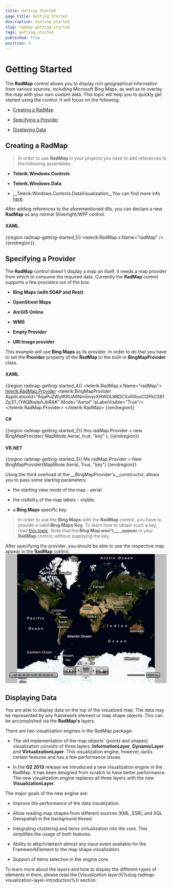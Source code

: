 ```yaml
---
title: Getting Started
page_title: Getting Started
description: Getting Started
slug: radmap-getting-started
tags: getting,started
published: True
position: 4
---
```


# Getting Started



The __RadMap__ control allows you to display rich geographical information from various sources, including Microsoft Bing Maps, as well as to overlay the map with your own custom data. This topic will help you to quickly get started using the control. It will focus on the following:
      

* [Creating a RadMap](#Creating_a_RadMap)

* [Specifying a Provider](#Specifying_a_Provider)

* [Displaying Data](#Displaying_Data)

## Creating a RadMap

>In order to use __RadMap__ in your projects you have to add references to the following assemblies:
          

* __Telerik.Windows.Controls__

* __Telerik.Windows.Data__

* __Telerik.Windows.Controls.DataVisualization__You can find more info [here](http://www.telerik.com/help/silverlight/installation-installing-controls-dependencies.html).
            

After adding references to the aforementioned dlls, you can declare a new __RadMap__ as any normal Silverlight/WPF control.
        

#### __XAML__

{{region radmap-getting-started_1}}
	        <telerik:RadMap x:Name="radMap" />
	{{endregion}}



## Specifying a Provider

The __RadMap__ control doesn't display a map on itself, it needs a map provider from which to consume the required data. Currently the __RadMap__ control supports a few providers out of the box:
        

* __Bing Maps (with SOAP and Rest)__

* __OpenStreet Maps__

* __ArcGIS Online__

* __WMS__

* __Empty Provider__

* __URI Image provider__

This example will use __Bing Maps__ as its provider. In order to do that you have to set the __Provider__ property of the __RadMap__ to the built-in __BingMapProvider__ class.
        

#### __XAML__

{{region radmap-getting-started_4}}
	<telerik:RadMap x:Name="radMap">
	    <telerik:RadMap.Provider>
	        <telerik:BingMapProvider ApplicationId="AqaPuZWytKRUA8Nm5nqvXHWGL8BDCXvK8onCl2PkC581Zp3T_fYAQBiwIphJbRAK"
	                                 Mode="Aerial"
	                                 IsLabelVisible="True"/>
	    </telerik:RadMap.Provider>
	</telerik:RadMap>
	{{endregion}}



#### __C#__

{{region radmap-getting-started_2}}
	this.radMap.Provider = new BingMapProvider( MapMode.Aerial, true, "key" );
	{{endregion}}



#### __VB.NET__

{{region radmap-getting-started_3}}
	Me.radMap.Provider = New BingMapProvider(MapMode.Aerial, True, "key")
	{{endregion}}



Using the third overload of the __BingMapProvider's__constructor, allows you to pass some starting parameters:
        

* the starting view mode of the map - aerial.

* the visibility of the map labels - visible.

* a __Bing Maps__ specific key.
            

>In order to use the __Bing Maps__ with the __RadMap__ control, you have to provide a valid __Bing Maps Key__. To learn how to obtain such a key, read [this topic](http://msdn.microsoft.com/en-us/library/ee681900.aspx). Note that the __Bing Map won't____appear__ in your __RadMap__ control, without supplying the key.
          

After specifying the provider, you should be able to see the respective map appear in the __RadMap__ control.
        ![](images/RadMap_GettingStarted_01.png)

## Displaying Data

You are able to display data on the top of the visualized map. The data may be represented by any framework element or map shape objects. This can be accomplished via the __RadMap's__ layers.
        

There are two visualization engines in the RadMap package:

* The old implementation of the map objects' (points and shapes) visualization consists of three layers: __InformationLayer__, __DynamicLayer__ and __VirtualizationLayer__. This visualization engine, however, lacks certain features and has a few performance issues.
            

* In the __Q2 2013__ release we introduced a new visualization engine in the RadMap. It has been designed from scratch to have better performance. The new visualization engine replaces all three layers with the new __VisualizationLayer__.
            

The major goals of the new engine are:
        

* Improve the performance of the data visualization.

* Allow reading map shapes from different sources (KML, ESRI, and SQL Geospatial) in the background thread.

* Integrating clustering and items virtualization into the core. This simplifies the usage of both features.

* Ability to attach/detach almost any input event available for the FrameworkElement to the map shape visualization.

* Support of items selection in the engine core.

To learn more about the layers and how to display the different types of elements in them, please read the [Visualization layer]({%slug radmap-visualization-layer-introduction%}) section.
        

